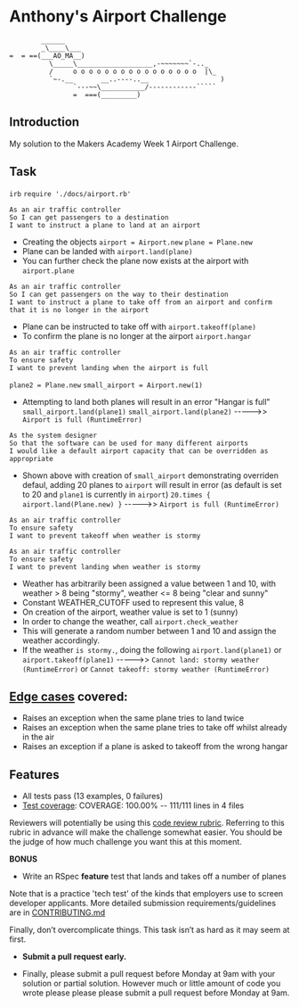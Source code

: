 Anthony's Airport Challenge
=================

```
        ______
        _\____\___
=  = ==(___AO_MA__)
          \_____\___________________,-~~~~~~~`-.._
          /     o o o o o o o o o o o o o o o o  |\_
          `~-.__       __..----..__                  )
                `---~~\___________/------------`````
                =  ===(_________)

```

Introduction
-------

My solution to the Makers Academy Week 1 Airport Challenge.

Task
-----

`irb`
`require './docs/airport.rb'`

```
As an air traffic controller 
So I can get passengers to a destination 
I want to instruct a plane to land at an airport
```

* Creating the objects
`airport = Airport.new`
`plane = Plane.new`
* Plane can be landed with 
`airport.land(plane)`
* You can further check the plane now exists at the airport with
`airport.plane`

```
As an air traffic controller 
So I can get passengers on the way to their destination 
I want to instruct a plane to take off from an airport and confirm that it is no longer in the airport
```

* Plane can be instructed to take off with
`airport.takeoff(plane)`
* To confirm the plane is no longer at the airport
`airport.hangar` 

```
As an air traffic controller 
To ensure safety 
I want to prevent landing when the airport is full 
```

`plane2 = Plane.new`
`small_airport = Airport.new(1)`
* Attempting to land both planes will result in an error "Hangar is full"
`small_airport.land(plane1)`
`small_airport.land(plane2)`
----->> ` Airport is full (RuntimeError)`

```
As the system designer
So that the software can be used for many different airports
I would like a default airport capacity that can be overridden as appropriate
```

* Shown above with creation of `small_airport` demonstrating overriden defaul, adding 20 planes to `airport` will result in error (as default is set to 20 and `plane1` is currently in `airport`)
`20.times { airport.land(Plane.new) }`
----->> `Airport is full (RuntimeError)`

```
As an air traffic controller 
To ensure safety 
I want to prevent takeoff when weather is stormy 

As an air traffic controller 
To ensure safety 
I want to prevent landing when weather is stormy 
```

* Weather has arbitrarily been assigned a value between 1 and 10, with weather > 8 being "stormy", weather <= 8 being "clear and sunny"
* Constant WEATHER_CUTOFF used to represent this value, 8
* On creation of the airport, weather value is set to 1 (sunny)
* In order to change the weather, call
`airport.check_weather`
* This will generate a random number between 1 and 10 and assign the weather accordingly.
* If the weather `is stormy.`, doing the following
`airport.land(plane1)`
or `airport.takeoff(plane1)` 
----->> `Cannot land: stormy weather (RuntimeError)` or 
`Cannot takeoff: stormy weather (RuntimeError)`




[Edge cases](http://programmers.stackexchange.com/questions/125587/what-are-the-difference-between-an-edge-case-a-corner-case-a-base-case-and-a-b) covered:
-----

* Raises an exception when the same plane tries to land twice
* Raises an exception when the same plane tries to take off whilst already in the air
* Raises an exception if a plane is asked to takeoff from the wrong hangar

Features
-----
* All tests pass (13 examples, 0 failures)
* [Test coverage](https://github.com/makersacademy/course/blob/main/pills/test_coverage.md): COVERAGE: 100.00% -- 111/111 lines in 4 files

Reviewers will potentially be using this [code review rubric](docs/review.md).  Referring to this rubric in advance will make the challenge somewhat easier.  You should be the judge of how much challenge you want this at this moment.

**BONUS**

* Write an RSpec **feature** test that lands and takes off a number of planes

Note that is a practice 'tech test' of the kinds that employers use to screen developer applicants.  More detailed submission requirements/guidelines are in [CONTRIBUTING.md](CONTRIBUTING.md)

Finally, don’t overcomplicate things. This task isn’t as hard as it may seem at first.

* **Submit a pull request early.**

* Finally, please submit a pull request before Monday at 9am with your solution or partial solution.  However much or little amount of code you wrote please please please submit a pull request before Monday at 9am.
